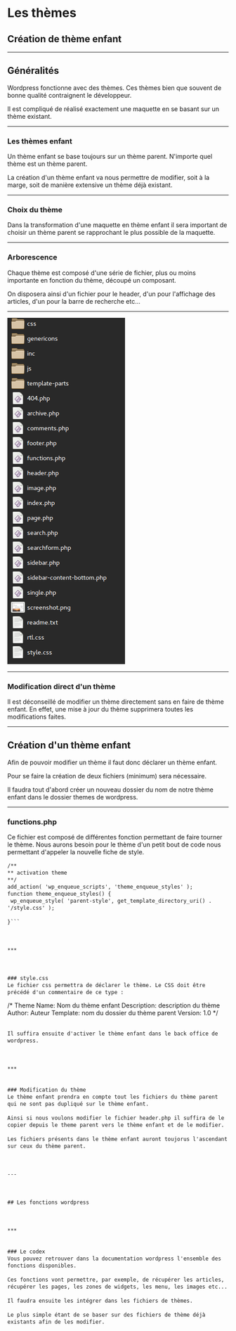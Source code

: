 # Les thèmes
## Création de thème enfant



---



## Généralités
Wordpress fonctionne avec des thèmes. Ces thèmes bien que souvent de bonne qualité contraignent le développeur.

Il est compliqué de réalisé exactement une maquette en se basant sur un thème existant.



***


### Les thèmes enfant
Un thème enfant se base toujours sur un thème parent. N'importe quel thème est un thème parent.

La création d'un thème enfant va nous permettre de modifier, soit à la marge, soit de manière extensive un thème déjà existant.

***


### Choix du thème
Dans la transformation d'une maquette en thème enfant il sera important de choisir un thème parent se rapprochant le plus possible de la maquette.



***


### Arborescence
Chaque thème est composé d'une série de fichier, plus ou moins importante en fonction du thème, découpé un composant.

On disposera ainsi d'un fichier pour le header, d'un pour l'affichage des articles, d'un pour la barre de recherche etc...




***



![Arborescence thème wordpress](img/arbo.png)



***


### Modification direct d'un thème
Il est déconseillé de modifier un thème directement sans en faire de thème enfant. En effet, une mise à jour du thème supprimera toutes les modifications faites.



---



## Création d'un thème enfant
Afin de pouvoir modifier un thème il faut donc déclarer un thème enfant.

Pour se faire la création de deux fichiers (minimum) sera nécessaire.

Il faudra tout d'abord créer un nouveau dossier du nom de notre thème enfant dans le dossier themes de wordpress.




***



### functions.php
Ce fichier est composé de différentes fonction permettant de faire tourner le thème. Nous aurons besoin pour le thème d'un petit bout de code nous permettant d'appeler la nouvelle fiche de style.

```<?php
/**
** activation theme
**/
add_action( 'wp_enqueue_scripts', 'theme_enqueue_styles' );
function theme_enqueue_styles() {
 wp_enqueue_style( 'parent-style', get_template_directory_uri() . '/style.css' );

}```



***



### style.css
Le fichier css permettra de déclarer le thème. Le CSS doit être précédé d'un commentaire de ce type :

```
/*
Theme Name: Nom du thème enfant
Description: description du thème
Author: Auteur
Template: nom du dossier du thème parent 
Version: 1.0
*/
```

Il suffira ensuite d'activer le thème enfant dans le back office de wordpress.



***


### Modification du thème
Le thème enfant prendra en compte tout les fichiers du thème parent qui ne sont pas dupliqué sur le thème enfant. 

Ainsi si nous voulons modifier le fichier header.php il suffira de le copier depuis le theme parent vers le thème enfant et de le modifier.

Les fichiers présents dans le thème enfant auront toujorus l'ascendant sur ceux du thème parent.



---



## Les fonctions wordpress



***


### Le codex
Vous pouvez retrouver dans la documentation wordpress l'ensemble des fonctions disponibles. 

Ces fonctions vont permettre, par exemple, de récupérer les articles, récupérer les pages, les zones de widgets, les menu, les images etc...

Il faudra ensuite les intégrer dans les fichiers de thèmes.

Le plus simple étant de se baser sur des fichiers de thème déjà existants afin de les modifier.
